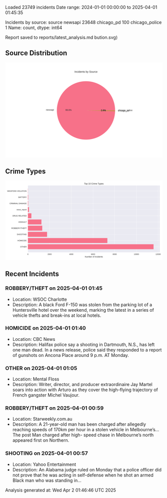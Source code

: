 
Loaded 23749 incidents
Date range: 2024-01-01 00:00:00 to 2025-04-01 01:45:35

Incidents by source:
source
newsapi           23648
chicago_pd          100
chicago_police        1
Name: count, dtype: int64

Report saved to reports/latest_analysis.md
bution.svg)

## Source Distribution
![Source Distribution](images/source_distribution.svg)

## Crime Types
![Crime Types](images/crime_types.svg)

## Recent Incidents

### ROBBERY/THEFT on 2025-04-01 01:45
- Location: WSOC Charlotte
- Description: A black Ford F-150 was stolen from the parking lot of a Huntersville hotel over the weekend, marking the latest in a series of vehicle thefts and break-ins at local hotels.


### HOMICIDE on 2025-04-01 01:40
- Location: CBC News
- Description: Halifax police say a shooting in Dartmouth, N.S., has left one man dead. In a news release, police said they responded to a report of gunshots on Ancona Place around 9 p.m. AT Monday.


### OTHER on 2025-04-01 01:05
- Location: Mental Floss
- Description: Writer, director, and producer extraordinaire Jay Martel soars into action with Arturo as they cover the high-flying trajectory of French gangster Michel Vaujour.


### ROBBERY/THEFT on 2025-04-01 00:59
- Location: Starweekly.com.au
- Description: A 21-year-old man has been charged after allegedly reaching speeds of 170km per hour in a stolen vehicle in Melbourne’s...
The post Man charged after high- speed chase in Melbourne’s north appeared first on Northern.


### SHOOTING on 2025-04-01 00:57
- Location: Yahoo Entertainment
- Description: An Alabama judge ruled on Monday that a police officer did not prove that he was acting in self-defense when he shot an armed Black man who was standing in...

Analysis generated at: Wed Apr  2 01:46:46 UTC 2025
